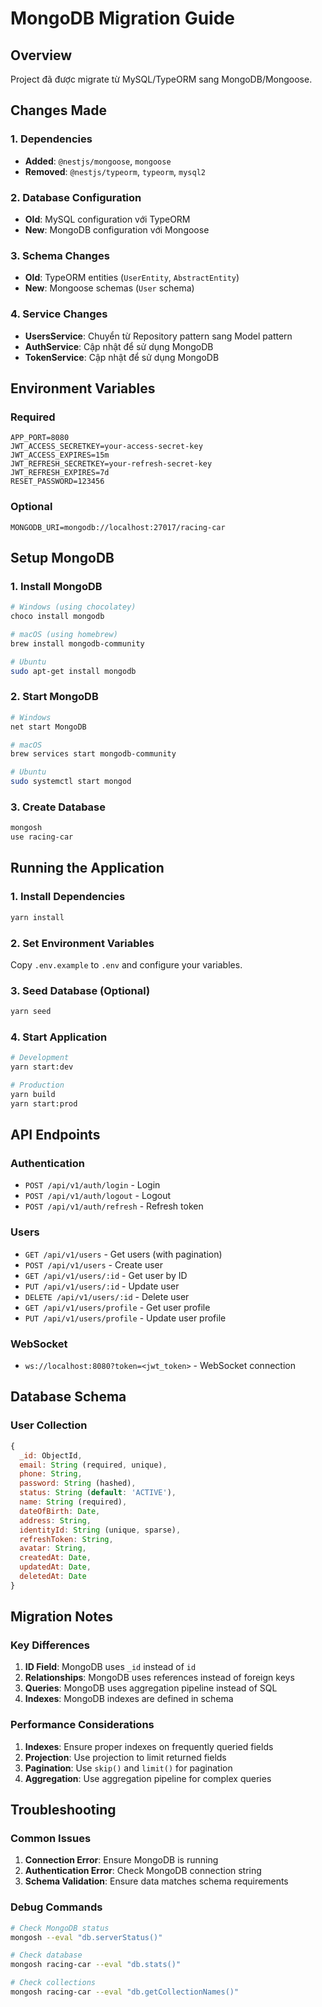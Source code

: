 # MongoDB Migration Guide

## Overview
Project đã được migrate từ MySQL/TypeORM sang MongoDB/Mongoose.

## Changes Made

### 1. Dependencies
- **Added**: `@nestjs/mongoose`, `mongoose`
- **Removed**: `@nestjs/typeorm`, `typeorm`, `mysql2`

### 2. Database Configuration
- **Old**: MySQL configuration với TypeORM
- **New**: MongoDB configuration với Mongoose

### 3. Schema Changes
- **Old**: TypeORM entities (`UserEntity`, `AbstractEntity`)
- **New**: Mongoose schemas (`User` schema)

### 4. Service Changes
- **UsersService**: Chuyển từ Repository pattern sang Model pattern
- **AuthService**: Cập nhật để sử dụng MongoDB
- **TokenService**: Cập nhật để sử dụng MongoDB

## Environment Variables

### Required
```env
APP_PORT=8080
JWT_ACCESS_SECRETKEY=your-access-secret-key
JWT_ACCESS_EXPIRES=15m
JWT_REFRESH_SECRETKEY=your-refresh-secret-key
JWT_REFRESH_EXPIRES=7d
RESET_PASSWORD=123456
```

### Optional
```env
MONGODB_URI=mongodb://localhost:27017/racing-car
```

## Setup MongoDB

### 1. Install MongoDB
```bash
# Windows (using chocolatey)
choco install mongodb

# macOS (using homebrew)
brew install mongodb-community

# Ubuntu
sudo apt-get install mongodb
```

### 2. Start MongoDB
```bash
# Windows
net start MongoDB

# macOS
brew services start mongodb-community

# Ubuntu
sudo systemctl start mongod
```

### 3. Create Database
```bash
mongosh
use racing-car
```

## Running the Application

### 1. Install Dependencies
```bash
yarn install
```

### 2. Set Environment Variables
Copy `.env.example` to `.env` and configure your variables.

### 3. Seed Database (Optional)
```bash
yarn seed
```

### 4. Start Application
```bash
# Development
yarn start:dev

# Production
yarn build
yarn start:prod
```

## API Endpoints

### Authentication
- `POST /api/v1/auth/login` - Login
- `POST /api/v1/auth/logout` - Logout
- `POST /api/v1/auth/refresh` - Refresh token

### Users
- `GET /api/v1/users` - Get users (with pagination)
- `POST /api/v1/users` - Create user
- `GET /api/v1/users/:id` - Get user by ID
- `PUT /api/v1/users/:id` - Update user
- `DELETE /api/v1/users/:id` - Delete user
- `GET /api/v1/users/profile` - Get user profile
- `PUT /api/v1/users/profile` - Update user profile

### WebSocket
- `ws://localhost:8080?token=<jwt_token>` - WebSocket connection

## Database Schema

### User Collection
```javascript
{
  _id: ObjectId,
  email: String (required, unique),
  phone: String,
  password: String (hashed),
  status: String (default: 'ACTIVE'),
  name: String (required),
  dateOfBirth: Date,
  address: String,
  identityId: String (unique, sparse),
  refreshToken: String,
  avatar: String,
  createdAt: Date,
  updatedAt: Date,
  deletedAt: Date
}
```

## Migration Notes

### Key Differences
1. **ID Field**: MongoDB uses `_id` instead of `id`
2. **Relationships**: MongoDB uses references instead of foreign keys
3. **Queries**: MongoDB uses aggregation pipeline instead of SQL
4. **Indexes**: MongoDB indexes are defined in schema

### Performance Considerations
1. **Indexes**: Ensure proper indexes on frequently queried fields
2. **Projection**: Use projection to limit returned fields
3. **Pagination**: Use `skip()` and `limit()` for pagination
4. **Aggregation**: Use aggregation pipeline for complex queries

## Troubleshooting

### Common Issues
1. **Connection Error**: Ensure MongoDB is running
2. **Authentication Error**: Check MongoDB connection string
3. **Schema Validation**: Ensure data matches schema requirements

### Debug Commands
```bash
# Check MongoDB status
mongosh --eval "db.serverStatus()"

# Check database
mongosh racing-car --eval "db.stats()"

# Check collections
mongosh racing-car --eval "db.getCollectionNames()"
``` 